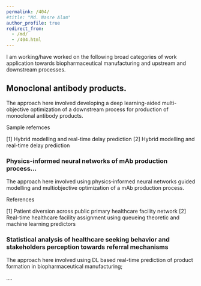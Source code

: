 ```yaml
---
permalink: /404/
#title: "Md. Nasre Alam"
author_profile: true
redirect_from: 
  - /md/
  - /404.html
---
```



I am working/have worked on the following broad categories of work application towards biopharmaceutical manufacturing and upstream and downstream processes. 


## Monoclonal antibody products.


The approach here involved developing a deep learning-aided multi-objective optimization of a downstream process for production of monoclonal antibody products.

Sample refernces

[1] Hybrid modelling and real-time delay prediction
[2] Hybrid modelling and real-time delay prediction


### Physics-informed neural networks of mAb production process...

The approach here involved using physics‐informed neural networks guided modelling and multiobjective optimization of a mAb production process.

References

[1] Patient diversion across public primary healthcare facility network
[2] Real-time healthcare facility assignment using queueing theoretic and machine learning predictors


### Statistical analysis of healthcare seeking behavior and stakeholders perception towards referral mechanisms

The approach here involved using DL based real-time prediction of product formation in biopharmaceutical manufacturing;


....
